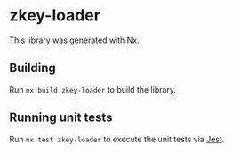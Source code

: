 # zkey-loader

This library was generated with [Nx](https://nx.dev).

## Building

Run `nx build zkey-loader` to build the library.

## Running unit tests

Run `nx test zkey-loader` to execute the unit tests via [Jest](https://jestjs.io).
